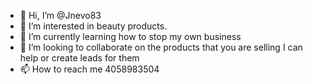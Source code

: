 - 👋 Hi, I’m @Jnevo83
- 👀 I’m interested in beauty products.
- 🌱 I’m currently learning how to stop my own business
- 💞️ I’m looking to collaborate on the products that you are selling I can help or create leads for them
- 📫 How to reach me 4058983504

<!---
Jnevo83/Jnevo83 is a ✨ special ✨ repository because its `README.md` (this file) appears on your GitHub profile.
You can click the Preview link to take a look at your changes.
--->
